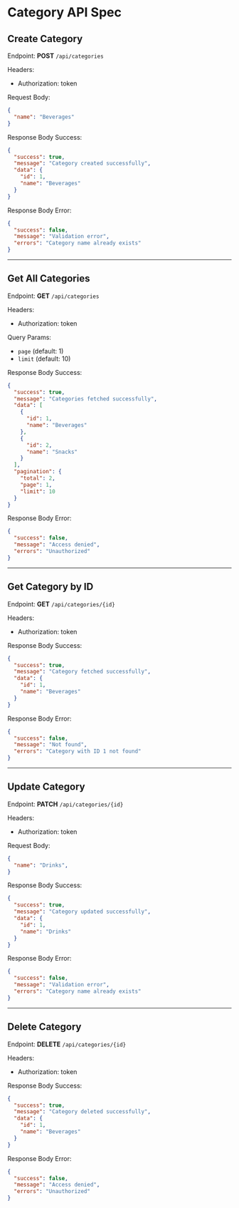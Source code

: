# Category API Spec

## Create Category

Endpoint: **POST** `/api/categories`

Headers:
- Authorization: token

Request Body:
```json
{
  "name": "Beverages"
}
```

Response Body Success:
```json
{
  "success": true,
  "message": "Category created successfully",
  "data": {
    "id": 1,
    "name": "Beverages"
  }
}
```

Response Body Error:
```json
{
  "success": false,
  "message": "Validation error",
  "errors": "Category name already exists"
}
```

---

## Get All Categories

Endpoint: **GET** `/api/categories`

Headers:
- Authorization: token

Query Params:
- `page` (default: 1)
- `limit` (default: 10)

Response Body Success:
```json
{
  "success": true,
  "message": "Categories fetched successfully",
  "data": [
    {
      "id": 1,
      "name": "Beverages"
    },
    {
      "id": 2,
      "name": "Snacks"
    }
  ],
  "pagination": {
    "total": 2,
    "page": 1,
    "limit": 10
  }
}
```

Response Body Error:
```json
{
  "success": false,
  "message": "Access denied",
  "errors": "Unauthorized"
}
```

---

## Get Category by ID

Endpoint: **GET** `/api/categories/{id}`

Headers:
- Authorization: token

Response Body Success:
```json
{
  "success": true,
  "message": "Category fetched successfully",
  "data": {
    "id": 1,
    "name": "Beverages"
  }
}
```

Response Body Error:
```json
{
  "success": false,
  "message": "Not found",
  "errors": "Category with ID 1 not found"
}
```

---

## Update Category

Endpoint: **PATCH** `/api/categories/{id}`

Headers:
- Authorization: token

Request Body:
```json
{
  "name": "Drinks",
}
```

Response Body Success:
```json
{
  "success": true,
  "message": "Category updated successfully",
  "data": {
    "id": 1,
    "name": "Drinks"
  }
}
```

Response Body Error:
```json
{
  "success": false,
  "message": "Validation error",
  "errors": "Category name already exists"
}
```

---

## Delete Category

Endpoint: **DELETE** `/api/categories/{id}`

Headers:
- Authorization: token

Response Body Success:
```json
{
  "success": true,
  "message": "Category deleted successfully",
  "data": {
    "id": 1,
    "name": "Beverages"
  }
}
```

Response Body Error:
```json
{
  "success": false,
  "message": "Access denied",
  "errors": "Unauthorized"
}
```
